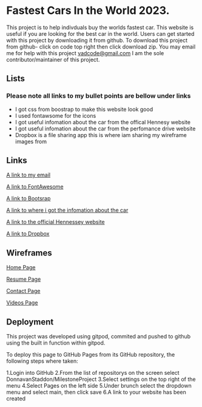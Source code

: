 # Fastest Cars In the World 2023.

This project is to help indivduals buy the worlds fastest car.
This website is useful if you are looking for the best car in the world.
Users can get started with this project by downloading it from github.
To download this project from github-
click on code top right then click download zip.
You may email me for help with this project vadcode@gmail.com 
I am the sole contributor/maintainer of this project.


## Lists

### Please note all links to my bullet points are bellow under links

* I got css from boostrap to make this website look good
* I used fontawsome for the icons
* I got useful infomation about the car from the offical Hennesy website
* I got useful infomation about the car from the perfomance drive website
* Dropbox is a file sharing app this is where iam sharing my wireframe images from

## Links

[A link to my email](vadcode@gmail.com)

[A link to FontAwesome](https://www.w3schools.com/icons/fontawesome_icons_intro.asp)

[A link to Bootsrap](https://getbootstrap.com/)

[A link to where i got the infomation about the car](https://performancedrive.com.au/hennessey-venom-f5-revealed-485kmh-top-speed-target-0214/)

[A link to the official Hennessey website](https://www.hennesseyspecialvehicles.com/)

[A link to Dropbox](https://www.dropbox.com/official-teams-page?_tk=paid_sem_goog_biz_b&_camp=19541783882&_kw=dropbox|e&_ad=650071845838||c&gclid=CjwKCAjw_MqgBhAGEiwAnYOAenJswMt7TsCw9qArbV7G-24tTTU7uNZ4FCr8f7M-moxkNgyfA0RttBoC1RAQAvD_BwE)

## Wireframes

[Home Page](https://www.dropbox.com/s/qws77vmc15lnajw/home.png?dl=0)

[Resume Page](https://www.dropbox.com/s/iss6kb44unv3kh7/resume.png?dl=0)

[Contact Page](https://www.dropbox.com/s/odgvlffaazl6ll1/contact.png?dl=0)

[Videos Page](https://www.dropbox.com/s/odgvlffaazl6ll1/contact.png?dl=0)

## Deployment

This project was developed using gitpod, commited and pushed to github using the built in 
function within gitpod.

To deploy this page to GitHub Pages from its GitHub repository, the following steps where taken:

1.Login into GitHub
2.From the list of repositorys on the screen select DonnavanStaddon/MilestoneProject
3.Select settings on the top right of the menu
4.Select Pages on the left side
5.Under brunch select the dropdown menu and select main, then click save
6.A link to your website has been created


